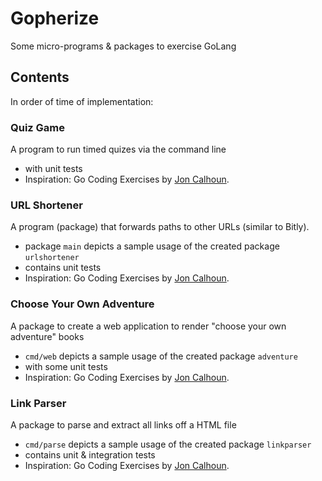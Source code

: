 # Gopherize

Some micro-programs & packages to exercise GoLang

## Contents 
In order of time of implementation:

### Quiz Game
A program to run timed quizes via the command line 
- with unit tests
- Inspiration: Go Coding Exercises by [Jon Calhoun](https://courses.calhoun.io/courses/cor_gophercises).

### URL Shortener
A program (package) that forwards paths to other URLs (similar to Bitly).
- package `main` depicts a sample usage of the created package `urlshortener`
- contains unit tests
- Inspiration: Go Coding Exercises by [Jon Calhoun](https://courses.calhoun.io/courses/cor_gophercises).

### Choose Your Own Adventure
A package to create a web application to render "choose your own adventure" books 
- `cmd/web` depicts a sample usage of the created package `adventure`
- with some unit tests
- Inspiration: Go Coding Exercises by [Jon Calhoun](https://courses.calhoun.io/courses/cor_gophercises).

### Link Parser
A package to parse and extract all links off a HTML file 
- `cmd/parse` depicts a sample usage of the created package `linkparser`
- contains unit & integration tests
- Inspiration: Go Coding Exercises by [Jon Calhoun](https://courses.calhoun.io/courses/cor_gophercises).

